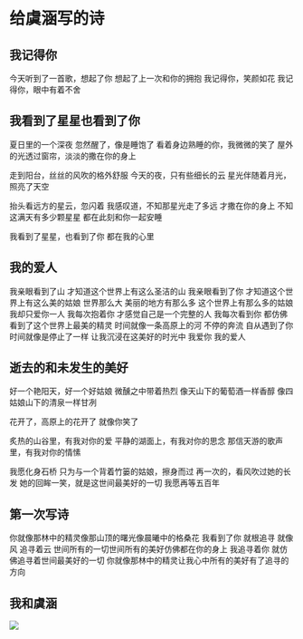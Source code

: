 # 给虞涵写的诗

## 我记得你

今天听到了一首歌，想起了你
想起了上一次和你的拥抱
我记得你，笑颜如花
我记得你，眼中有着不舍



## 我看到了星星也看到了你

夏日里的一个深夜
忽然醒了，像是睡饱了
看着身边熟睡的你，我微微的笑了
屋外的光透过窗帘，淡淡的撒在你的身上

走到阳台，丝丝的风吹的格外舒服
今天的夜，只有些细长的云
星光伴随着月光，照亮了天空

抬头看远方的星云，忽闪着
我感叹道，不知那星光走了多远
才撒在你的身上
不知这满天有多少颗星星
都在此刻和你一起安睡

我看到了星星，也看到了你
都在我的心里


## 我的爱人

我亲眼看到了山
才知道这个世界上有这么圣洁的山
我亲眼看到了你
才知道这个世界上有这么美的姑娘
世界那么大
美丽的地方有那么多
这个世界上有那么多的姑娘
我却只爱你一人
我每次抱着你
才感觉自己是一个完整的人
我每次看到你
都仿佛看到了这个世界上最美的精灵
时间就像一条高原上的河
不停的奔流
自从遇到了你
时间就像是停止了一样
让我沉浸在这美好的时光中
我爱你
我的爱人

## 逝去的和未发生的美好

好一个艳阳天，好一个好姑娘
微醺之中带着热烈
像天山下的葡萄酒一样香醇
像四姑娘山下的清泉一样甘冽

花开了，高原上的花开了
就像你笑了

炙热的山谷里，有我对你的爱
平静的湖面上，有我对你的思念
那信天游的歌声里，有我对你的情愫

我愿化身石桥
只为与一个背着竹篓的姑娘，擦身而过
再一次的，看风吹过她的长发
她的回眸一笑，就是这世间最美好的一切
我愿再等五百年


## 第一次写诗
你就像那林中的精灵像那山顶的曙光像晨曦中的格桑花
我看到了你
就根追寻
就像风
追寻着云
世间所有的一切世间所有的美好仿佛都在你的身上
我追寻着你
就仿佛追寻着世间最美好的一切
你就像那林中的精灵让我心中所有的美好有了追寻的方向

## 我和虞涵	
![](https://blog-pic-1309518238.cos.ap-hongkong.myqcloud.com/%E6%88%91%E5%92%8C%E8%99%9E%E6%B6%B5%E5%9C%A8%E4%BA%8C%E9%83%8E%E5%B1%B1%E5%A4%A7%E6%A1%A5)

